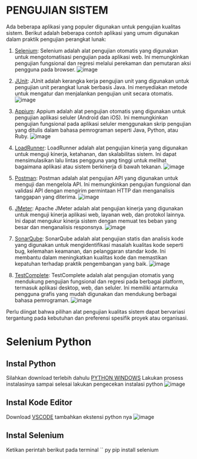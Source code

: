 # PENGUJIAN SISTEM
Ada beberapa aplikasi yang populer digunakan untuk pengujian kualitas sistem. Berikut adalah beberapa contoh aplikasi yang umum digunakan dalam praktik pengujian perangkat lunak:
1. [Selenium](https://www.selenium.dev/): Selenium adalah alat pengujian otomatis yang digunakan untuk mengotomatisasi pengujian pada aplikasi web. Ini memungkinkan pengujian fungsional dan regresi melalui perekaman dan pemutaran aksi pengguna pada browser. 
![image](https://github.com/rplulbi/SQA/assets/15622730/5ef058dc-9dc2-41e9-a841-848803dc7ccb)

3. [JUnit](https://junit.org/junit5/): JUnit adalah kerangka kerja pengujian unit yang digunakan untuk pengujian unit perangkat lunak berbasis Java. Ini menyediakan metode untuk mengatur dan menjalankan pengujian unit secara otomatis.
![image](https://github.com/rplulbi/SQA/assets/15622730/9ee1f6e8-9d50-4243-9462-28d9155458a8)

5. [Appium](https://appium.io/docs/en/2.0/): Appium adalah alat pengujian otomatis yang digunakan untuk pengujian aplikasi seluler (Android dan iOS). Ini memungkinkan pengujian fungsional pada aplikasi seluler menggunakan skrip pengujian yang ditulis dalam bahasa pemrograman seperti Java, Python, atau Ruby.
![image](https://github.com/rplulbi/SQA/assets/15622730/2576eeee-febe-427b-a3f7-a397bdc08da8)

6. [LoadRunner](https://www.microfocus.com/en-us/products/loadrunner-professional/overview): LoadRunner adalah alat pengujian kinerja yang digunakan untuk menguji kinerja, ketahanan, dan skalabilitas sistem. Ini dapat mensimulasikan lalu lintas pengguna yang tinggi untuk melihat bagaimana aplikasi atau sistem berkinerja di bawah tekanan.
![image](https://github.com/rplulbi/SQA/assets/15622730/2a89a6e2-be0b-4c93-b051-3744c21deea6)

7. [Postman](https://www.postman.com/): Postman adalah alat pengujian API yang digunakan untuk menguji dan mengelola API. Ini memungkinkan pengujian fungsional dan validasi API dengan mengirim permintaan HTTP dan menganalisis tanggapan yang diterima.
![image](https://github.com/rplulbi/SQA/assets/15622730/9b4e7152-58c3-48a2-93f5-78455eaeb75d)

8. [JMeter](https://jmeter.apache.org/): Apache JMeter adalah alat pengujian kinerja yang digunakan untuk menguji kinerja aplikasi web, layanan web, dan protokol lainnya. Ini dapat mengukur kinerja sistem dengan memuat tes beban yang besar dan menganalisis responsnya.
![image](https://github.com/rplulbi/SQA/assets/15622730/130b2c58-48ac-4838-8be5-ebc724773a52)

9. [SonarQube](https://docs.sonarqube.org/latest/): SonarQube adalah alat pengujian statis dan analisis kode yang digunakan untuk mengidentifikasi masalah kualitas kode seperti bug, kelemahan keamanan, dan pelanggaran standar kode. Ini membantu dalam meningkatkan kualitas kode dan memastikan kepatuhan terhadap praktik pengembangan yang baik.
![image](https://github.com/rplulbi/SQA/assets/15622730/ec09e1ce-d0b9-4752-98f6-01f734b79e87)

10. [TestComplete](https://smartbear.com/product/testcomplete/): TestComplete adalah alat pengujian otomatis yang mendukung pengujian fungsional dan regresi pada berbagai platform, termasuk aplikasi desktop, web, dan seluler. Ini memiliki antarmuka pengguna grafis yang mudah digunakan dan mendukung berbagai bahasa pemrograman.
![image](https://github.com/rplulbi/SQA/assets/15622730/7a626bb3-fa89-427a-97ed-f6dda8fa0b1b)

Perlu diingat bahwa pilihan alat pengujian kualitas sistem dapat bervariasi tergantung pada kebutuhan dan preferensi spesifik proyek atau organisasi.

# Selenium Python
## Instal Python
Silahkan download terlebih dahulu [PYTHON WINDOWS](https://www.python.org/)
Lakukan prosess instalasinya sampai selesai
lakukan pengecekan instalasi python 
![image](https://github.com/rplulbi/SQA/assets/15622730/7ec2bf99-31d4-4170-bd06-7be2b0e01b91)

## Instal Kode Editor
Download [VSCODE](https://code.visualstudio.com/) 
tambahkan ekstensi python nya
![image](https://github.com/rplulbi/SQA/assets/15622730/8a8a1a3d-fab9-492c-8684-387e0286bb7a)

## Instal Selenium
Ketikan perintah berikut pada terminal
`` py
pip install selenium
```





